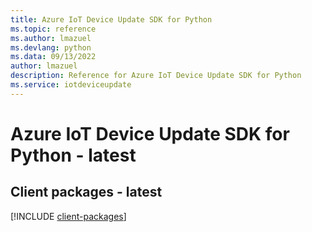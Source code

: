 ```yaml
---
title: Azure IoT Device Update SDK for Python
ms.topic: reference
ms.author: lmazuel
ms.devlang: python
ms.data: 09/13/2022
author: lmazuel
description: Reference for Azure IoT Device Update SDK for Python
ms.service: iotdeviceupdate
---
```

# Azure IoT Device Update SDK for Python - latest

## Client packages - latest
[!INCLUDE [client-packages](iot-device-update-client-index.md)]